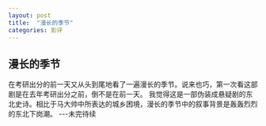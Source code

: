 ```yaml
---
layout: post
title:  "漫长的季节"
categories: 影评
---
```

## 漫长的季节
在考研出分的前一天又从头到尾地看了一遍漫长的季节。说来也巧，第一次看这部剧是在去年考研出分之前，倒不是在前一天。
我觉得这是一部伪装成悬疑剧的东北史诗。相比于马大帅中所表达的城乡困境，漫长的季节中的叙事背景是轰轰烈烈的东北下岗潮。
---未完待续